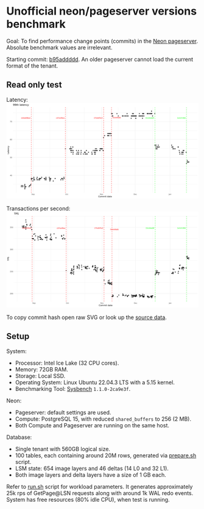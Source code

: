 # Unofficial neon/pageserver versions benchmark

Goal: To find performance change points (commits) in the [Neon pageserver](https://github.com/neondatabase/neon). Absolute benchmark values are irrelevant.

Starting commit: [b95addddd](https://github.com/neondatabase/neon/commit/b95addddd54dc1b25850b0784206941ebaea6af4). An older pageserver cannot load the current format of the tenant.

## Read only test

Latency:
![Latency graph](./latency.svg)

Transactions per second:
![TPS](./tps.svg)

To copy commit hash open raw SVG or look up the [source data](./results.html).

## Setup

System:

- Processor: Intel Ice Lake (32 CPU cores).
- Memory: 72GB RAM.
- Storage: Local SSD.
- Operating System: Linux Ubuntu 22.04.3 LTS with a 5.15 kernel.
- Benchmarking Tool: [Sysbench](https://github.com/akopytov/sysbench) `1.1.0-2ca9e3f`.

Neon:

- Pageserver: default settings are used.
- Compute: PostgreSQL 15, with reduced `shared_buffers` to 256 (2 MB).
- Both Compute and Pageserver are running on the same host.

Database:

- Single tenant with 560GB logical size.
- 100 tables, each containing around 20M rows, generated via [prepare.sh](./prepare.sh) script.
- LSM state: 654 image layers and 46 deltas (14 L0 and 32 L1).
- Both image layers and delta layers have a size of 1 GB each.

Refer to [run.sh](./run.sh) script for workload parameters. It generates approximately 25k rps of GetPage@LSN requests along with around 1k WAL redo events. System has free resources (80% idle CPU), when test is running.

